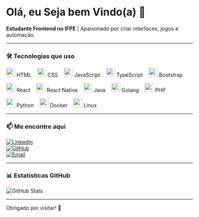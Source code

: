 # Olá, eu Seja bem Vindo(a) 👋

**Estudante Frontend no IFPE** | Apaixonado por criar interfaces, jogos e automação.

---

### 🛠️ Tecnologias que uso

<p>
  <img src="https://cdn.jsdelivr.net/gh/devicons/devicon/icons/html5/html5-original.svg" width="24" height="24" /> HTML &nbsp;&nbsp;
  <img src="https://cdn.jsdelivr.net/gh/devicons/devicon/icons/css3/css3-original.svg" width="24" height="24" /> CSS &nbsp;&nbsp;
  <img src="https://cdn.jsdelivr.net/gh/devicons/devicon/icons/javascript/javascript-original.svg" width="24" height="24" /> JavaScript &nbsp;&nbsp;
  <img src="https://cdn.jsdelivr.net/gh/devicons/devicon/icons/typescript/typescript-original.svg" width="24" height="24" /> TypeScript &nbsp;&nbsp;
  <img src="https://cdn.jsdelivr.net/gh/devicons/devicon/icons/bootstrap/bootstrap-plain.svg" width="24" height="24" /> Bootstrap &nbsp;&nbsp;
</p>
<p>
  <img src="https://cdn.jsdelivr.net/gh/devicons/devicon/icons/react/react-original.svg" width="24" height="24" /> React &nbsp;&nbsp;
  <img src="https://cdn.jsdelivr.net/gh/devicons/devicon/icons/react/react-original.svg" width="24" height="24" /> React Native &nbsp;&nbsp;
  <img src="https://cdn.jsdelivr.net/gh/devicons/devicon/icons/java/java-original.svg" width="24" height="24" /> Java &nbsp;&nbsp;
  <img src="https://cdn.jsdelivr.net/gh/devicons/devicon/icons/go/go-original.svg" width="24" height="24" /> Golang &nbsp;&nbsp;
  <img src="https://cdn.jsdelivr.net/gh/devicons/devicon/icons/php/php-original.svg" width="24" height="24" /> PHP &nbsp;&nbsp;
</p>
<p>
  <img src="https://cdn.jsdelivr.net/gh/devicons/devicon/icons/python/python-original.svg" width="24" height="24" /> Python &nbsp;&nbsp;
  <img src="https://cdn.jsdelivr.net/gh/devicons/devicon/icons/docker/docker-original.svg" width="24" height="24" /> Docker &nbsp;&nbsp;
  <img src="https://cdn.jsdelivr.net/gh/devicons/devicon/icons/linux/linux-original.svg" width="24" height="24" /> Linux &nbsp;&nbsp;
</p>

---

### 📫 Me encontre aqui

[![LinkedIn](https://img.shields.io/badge/-LinkedIn-blue?style=for-the-badge&logo=linkedin&logoColor=white)](https://www.linkedin.com/in/seu-linkedin)  
[![GitHub](https://img.shields.io/badge/-GitHub-black?style=for-the-badge&logo=github&logoColor=white)](https://github.com/seu-usuario)  
[![Email](https://img.shields.io/badge/-Email-red?style=for-the-badge&logo=gmail&logoColor=white)](mailto:seuemail@example.com)

---

### 📊 Estatísticas GitHub

![GitHub Stats](https://github-readme-stats.vercel.app/api?username=octocat&show_icons=true&theme=tokyonight)


---

Obrigado por visitar! 🚀
